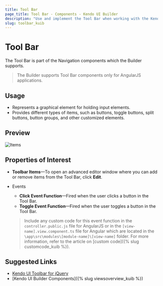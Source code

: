 ```yaml
---
title: Tool Bar
page_title: Tool Bar - Components - Kendo UI Builder
description: "Use and implement the Tool Bar when working with the Kendo UI Builder tool for creating and managing Angular and AngularJS-based web applications."
slug: toolbar_kuib
---
```


# Tool Bar

The Tool Bar is part of the Navigation components which the Builder supports.

> The Builder supports Tool Bar components only for AngularJS applications.

## Usage

* Represents a graphical element for holding input elements.
* Provides different types of items, such as buttons, toggle buttons, split buttons, button groups, and other customized elements.

## Preview

<img src="../../images/kuib-toolbar-items.png" class="img-responsive" alt="Items"/>

## Properties of Interest

* **Toolbar Items**&mdash;To open an advanced editor window where you can add or remove items from the Tool Bar, click **Edit**.
* Events
    * **Click Event Function**&mdash;Fired when the user clicks a button in the Tool Bar.
    * **Toggle Event Function**&mdash;Fired when the user toggles a button in the Tool Bar.

    > Include any custom code for this event function in the `controller.public.js` file for AngularJS or in the `[view-name].view.component.ts` file for Angular which are located in the `\app\src\modules\[module-name]\[view-name]` folder. For more information, refer to the article on [custom code]({% slug customcode_kuib %}).

## Suggested Links

* [Kendo UI Toolbar for jQuery](https://demos.telerik.com/kendo-ui/toolbar/index)
* [Kendo UI Builder Components]({% slug viewsoverview_kuib %})
